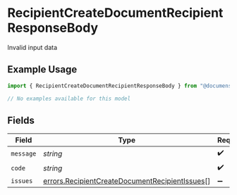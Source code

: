 # RecipientCreateDocumentRecipientResponseBody

Invalid input data

## Example Usage

```typescript
import { RecipientCreateDocumentRecipientResponseBody } from "@documenso/sdk-typescript/models/errors";

// No examples available for this model
```

## Fields

| Field                                                                                                            | Type                                                                                                             | Required                                                                                                         | Description                                                                                                      |
| ---------------------------------------------------------------------------------------------------------------- | ---------------------------------------------------------------------------------------------------------------- | ---------------------------------------------------------------------------------------------------------------- | ---------------------------------------------------------------------------------------------------------------- |
| `message`                                                                                                        | *string*                                                                                                         | :heavy_check_mark:                                                                                               | N/A                                                                                                              |
| `code`                                                                                                           | *string*                                                                                                         | :heavy_check_mark:                                                                                               | N/A                                                                                                              |
| `issues`                                                                                                         | [errors.RecipientCreateDocumentRecipientIssues](../../models/errors/recipientcreatedocumentrecipientissues.md)[] | :heavy_minus_sign:                                                                                               | N/A                                                                                                              |